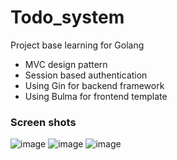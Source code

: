 # Todo_system
Project base learning for Golang
- MVC design pattern
- Session based authentication
- Using Gin for backend framework
- Using Bulma for frontend template

### Screen shots
![image](https://user-images.githubusercontent.com/93956496/228829522-2b700b1c-ce90-4988-9929-bc20675aa0fb.png)
![image](https://user-images.githubusercontent.com/93956496/228829527-a12ee826-9022-48fb-9de5-480365bf0c3c.png)
![image](https://user-images.githubusercontent.com/93956496/228829530-dad64af2-bb3e-43ca-99e0-3e47a564cb6d.png)